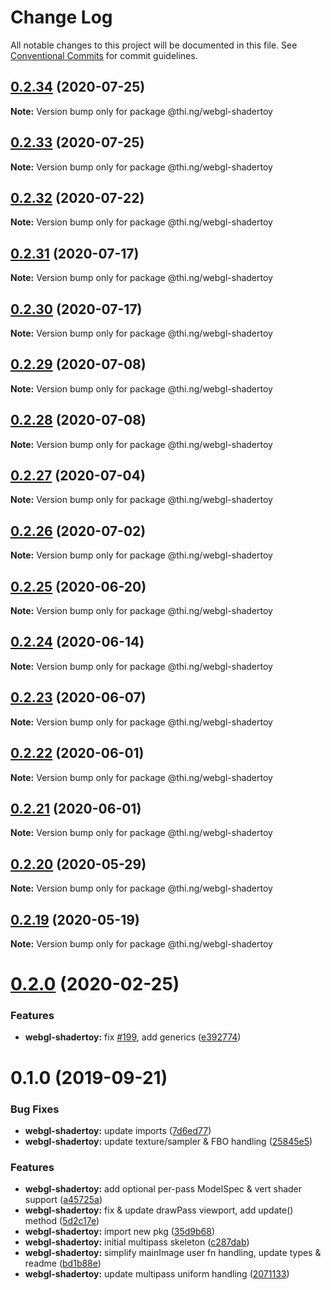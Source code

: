 # Change Log

All notable changes to this project will be documented in this file.
See [Conventional Commits](https://conventionalcommits.org) for commit guidelines.

## [0.2.34](https://github.com/thi-ng/umbrella/compare/@thi.ng/webgl-shadertoy@0.2.33...@thi.ng/webgl-shadertoy@0.2.34) (2020-07-25)

**Note:** Version bump only for package @thi.ng/webgl-shadertoy





## [0.2.33](https://github.com/thi-ng/umbrella/compare/@thi.ng/webgl-shadertoy@0.2.32...@thi.ng/webgl-shadertoy@0.2.33) (2020-07-25)

**Note:** Version bump only for package @thi.ng/webgl-shadertoy





## [0.2.32](https://github.com/thi-ng/umbrella/compare/@thi.ng/webgl-shadertoy@0.2.31...@thi.ng/webgl-shadertoy@0.2.32) (2020-07-22)

**Note:** Version bump only for package @thi.ng/webgl-shadertoy





## [0.2.31](https://github.com/thi-ng/umbrella/compare/@thi.ng/webgl-shadertoy@0.2.30...@thi.ng/webgl-shadertoy@0.2.31) (2020-07-17)

**Note:** Version bump only for package @thi.ng/webgl-shadertoy





## [0.2.30](https://github.com/thi-ng/umbrella/compare/@thi.ng/webgl-shadertoy@0.2.29...@thi.ng/webgl-shadertoy@0.2.30) (2020-07-17)

**Note:** Version bump only for package @thi.ng/webgl-shadertoy





## [0.2.29](https://github.com/thi-ng/umbrella/compare/@thi.ng/webgl-shadertoy@0.2.28...@thi.ng/webgl-shadertoy@0.2.29) (2020-07-08)

**Note:** Version bump only for package @thi.ng/webgl-shadertoy





## [0.2.28](https://github.com/thi-ng/umbrella/compare/@thi.ng/webgl-shadertoy@0.2.27...@thi.ng/webgl-shadertoy@0.2.28) (2020-07-08)

**Note:** Version bump only for package @thi.ng/webgl-shadertoy





## [0.2.27](https://github.com/thi-ng/umbrella/compare/@thi.ng/webgl-shadertoy@0.2.26...@thi.ng/webgl-shadertoy@0.2.27) (2020-07-04)

**Note:** Version bump only for package @thi.ng/webgl-shadertoy





## [0.2.26](https://github.com/thi-ng/umbrella/compare/@thi.ng/webgl-shadertoy@0.2.25...@thi.ng/webgl-shadertoy@0.2.26) (2020-07-02)

**Note:** Version bump only for package @thi.ng/webgl-shadertoy





## [0.2.25](https://github.com/thi-ng/umbrella/compare/@thi.ng/webgl-shadertoy@0.2.24...@thi.ng/webgl-shadertoy@0.2.25) (2020-06-20)

**Note:** Version bump only for package @thi.ng/webgl-shadertoy





## [0.2.24](https://github.com/thi-ng/umbrella/compare/@thi.ng/webgl-shadertoy@0.2.23...@thi.ng/webgl-shadertoy@0.2.24) (2020-06-14)

**Note:** Version bump only for package @thi.ng/webgl-shadertoy





## [0.2.23](https://github.com/thi-ng/umbrella/compare/@thi.ng/webgl-shadertoy@0.2.22...@thi.ng/webgl-shadertoy@0.2.23) (2020-06-07)

**Note:** Version bump only for package @thi.ng/webgl-shadertoy





## [0.2.22](https://github.com/thi-ng/umbrella/compare/@thi.ng/webgl-shadertoy@0.2.21...@thi.ng/webgl-shadertoy@0.2.22) (2020-06-01)

**Note:** Version bump only for package @thi.ng/webgl-shadertoy





## [0.2.21](https://github.com/thi-ng/umbrella/compare/@thi.ng/webgl-shadertoy@0.2.20...@thi.ng/webgl-shadertoy@0.2.21) (2020-06-01)

**Note:** Version bump only for package @thi.ng/webgl-shadertoy





## [0.2.20](https://github.com/thi-ng/umbrella/compare/@thi.ng/webgl-shadertoy@0.2.19...@thi.ng/webgl-shadertoy@0.2.20) (2020-05-29)

**Note:** Version bump only for package @thi.ng/webgl-shadertoy





## [0.2.19](https://github.com/thi-ng/umbrella/compare/@thi.ng/webgl-shadertoy@0.2.18...@thi.ng/webgl-shadertoy@0.2.19) (2020-05-19)

**Note:** Version bump only for package @thi.ng/webgl-shadertoy





# [0.2.0](https://github.com/thi-ng/umbrella/compare/@thi.ng/webgl-shadertoy@0.1.4...@thi.ng/webgl-shadertoy@0.2.0) (2020-02-25)


### Features

* **webgl-shadertoy:** fix [#199](https://github.com/thi-ng/umbrella/issues/199), add generics ([e392774](https://github.com/thi-ng/umbrella/commit/e392774945e4d29f145dba2fd17f99919b2c5fd5))





# 0.1.0 (2019-09-21)

### Bug Fixes

* **webgl-shadertoy:** update imports ([7d6ed77](https://github.com/thi-ng/umbrella/commit/7d6ed77))
* **webgl-shadertoy:** update texture/sampler & FBO handling ([25845e5](https://github.com/thi-ng/umbrella/commit/25845e5))

### Features

* **webgl-shadertoy:** add optional per-pass ModelSpec & vert shader support ([a45725a](https://github.com/thi-ng/umbrella/commit/a45725a))
* **webgl-shadertoy:** fix & update drawPass viewport, add update() method ([5d2c17e](https://github.com/thi-ng/umbrella/commit/5d2c17e))
* **webgl-shadertoy:** import new pkg ([35d9b68](https://github.com/thi-ng/umbrella/commit/35d9b68))
* **webgl-shadertoy:** initial multipass skeleton ([c287dab](https://github.com/thi-ng/umbrella/commit/c287dab))
* **webgl-shadertoy:** simplify mainImage user fn handling, update types & readme ([bd1b88e](https://github.com/thi-ng/umbrella/commit/bd1b88e))
* **webgl-shadertoy:** update multipass uniform handling ([2071133](https://github.com/thi-ng/umbrella/commit/2071133))
